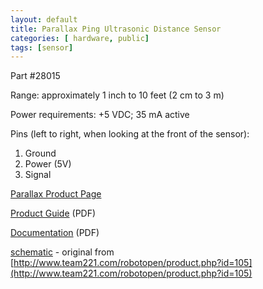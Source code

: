 ```yaml
---
layout: default
title: Parallax Ping Ultrasonic Distance Sensor
categories: [ hardware, public]
tags: [sensor]
---
```


Part #28015

Range: approximately 1 inch to 10 feet (2 cm to 3 m)

Power requirements: +5 VDC; 35 mA active

Pins (left to right, when looking at the front of the sensor):
1. Ground
1. Power (5V)
1. Signal

[Parallax Product Page](http://parallax.com/product/28015)

[Product Guide](http://parallax.com/sites/default/files/downloads/28015-PING-Sensor-Product-Guide-v2.0.pdf) (PDF)

[Documentation](http://parallax.com/sites/default/files/downloads/28015-PING-Documentation-v1.6.pdf) (PDF)

[schematic](robotopen_shield_v1_schematic.pdf) - original from [http://www.team221.com/robotopen/product.php?id=105](http://www.team221.com/robotopen/product.php?id=105)